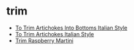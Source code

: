 # trim

 * [To Trim Artichokes Into Bottoms Italian Style](../index/t/to-trim-artichokes-into-bottoms-italian-style-101060.json)
 * [To Trim Artichokes Italian Style](../index/t/to-trim-artichokes-italian-style-14975.json)
 * [Trim Raspberry Martini](../index/t/trim-raspberry-martini.json)

